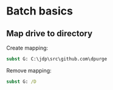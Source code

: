 # Batch basics

## Map drive to directory

Create mapping:

```cmd
subst G: C:\jdp\src\github.com\dpurge
```

Remove mapping:

```cmd
subst G: /D
```
